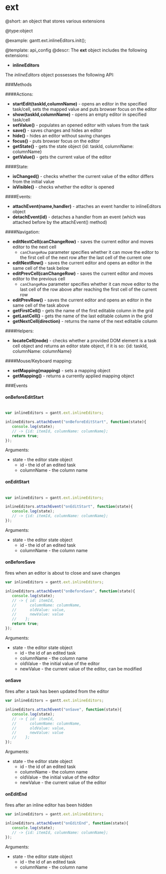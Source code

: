 ext
=============

@short:
	an object that stores various extensions

@type:object

@example:
gantt.ext.inlineEditors.init();

@template:	api_config
@descr:
The **ext** object includes the following extensions:

- **inlineEditors**

The *inlineEditors* object possesses the following API:

###Methods

####Actions:

- **startEdit(taskId,columnName)** - opens an editor in the specified task/cell, sets the mapped value and puts browser focus on the editor
- **show(taskId,columnName)** - opens an empty editor in specified task/cell
- **setValue()** - populates an opened editor with values from the task
- **save()** - saves changes and hides an editor
- **hide()** - hides an editor without saving changes
- **focus()** - puts browser focus on the editor 
- **getState()** - gets the state object {id: taskId, columnName: columnName}
- **getValue()** - gets the current value of the editor

####State: 

- **isChanged()** - checks whether the current value of the editor differs from the initial value
- **isVisible()** - checks whether the editor is opened

####Events:

- **attachEvent(name,handler)** - attaches an event handler to inlineEditors object
- **detachEvent(id)** - detaches a handler from an event (which was attached before by the attachEvent() method) 

####Navigation:

- **editNextCell(canChangeRow)** - saves the current editor and moves editor to the next cell 
	- `canChangeRow` parameter specifies whether it can move the editor to the first cell of the next row after the last cell of the current one
- **editNextRow()** - saves the current editor and opens an editor in the same cell of the task below
- **editPrevCell(canChangeRow)** - saves the current editor and moves editor to the previous cell 
	- `canChangeRow` parameter specifies whether it can move editor to the last cell of the row above after reaching the first cell of the current row
- **editPrevRow()** - saves the current editor and opens an editor in the same cell of the task above
- **getFirstCell()** - gets the name of the first editable column in the grid
- **getLastCell()** - gets the name of the last editable column in the grid
- **getNextCell(direction)** - returns the name of the next editable column

####Helpers:

- **locateCell(node)** - checks whether a provided DOM element is a task cell object and returns an editor state object, if it is so: {id: taskId, columnName: columnName}

####Mouse/Keyboard mapping:

- **setMapping(mapping)** - sets a mapping object
- **getMapping()** - returns a currently applied mapping object

###Events

#### onBeforeEditStart <br><br>

~~~js
var inlineEditors = gantt.ext.inlineEditors;

inlineEditors.attachEvent("onBeforeEditStart", function(state){
   console.log(state);
   // -> {id: itemId, columnName: columnName};
   return true;
});
~~~

Arguments:

- state - the editor state object
	- id - the id of an edited task
	- columnName - the column name

#### onEditStart <br><br>

~~~js
var inlineEditors = gantt.ext.inlineEditors;

inlineEditors.attachEvent("onEditStart", function(state){
   console.log(state);
   // -> {id: itemId, columnName: columnName};
});
~~~

Arguments:

- state - the editor state object
	- id - the id of an edited task
	- columnName - the column name

#### onBeforeSave 

fires when an editor is about to close and save changes

~~~js
var inlineEditors = gantt.ext.inlineEditors;

inlineEditors.attachEvent("onBeforeSave", function(state){
   console.log(state);
   // -> { id: itemId, 
   //      columnName: columnName, 
   //      oldValue: value, 
   //      newValue: value
   //    };
   return true;
});
~~~

Arguments:

- state - the editor state object
	- id - the id of an edited task
	- columnName - the column name
	- oldValue - the initial value of the editor
	- newValue - the current value of the editor, can be modified

#### onSave 

fires after a task has been updated from the editor

~~~js
var inlineEditors = gantt.ext.inlineEditors;

inlineEditors.attachEvent("onSave", function(state){
   console.log(state);
   // -> { id: itemId, 
   //      columnName: columnName, 
   //      oldValue: value, 
   //      newValue: value
   //    };
});
~~~

Arguments:

- state - the editor state object
	- id - the id of an edited task
	- columnName - the column name
	- oldValue - the initial value of the editor
	- newValue - the current value of the editor

#### onEditEnd 

fires after an inline editor has been hidden

~~~js
var inlineEditors = gantt.ext.inlineEditors;

inlineEditors.attachEvent("onEditEnd", function(state){
   console.log(state);
   // -> {id: itemId, columnName: columnName};
});
~~~

Arguments:

- state - the editor state object
	- id - the id of an edited task
	- columnName - the column name
